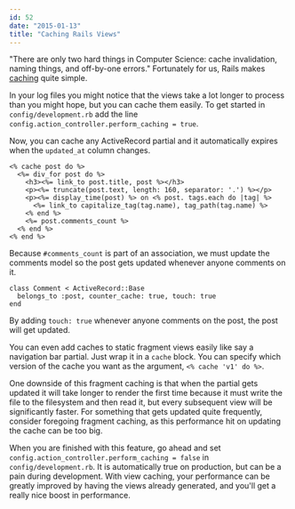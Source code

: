 ```yaml
---
id: 52
date: "2015-01-13"
title: "Caching Rails Views"
---
```

"There are only two hard things in Computer Science: cache invalidation, naming things, and off-by-one errors." Fortunately for us, Rails makes [caching](http://guides.rubyonrails.org/caching_with_rails.html) quite simple.

In your log files you might notice that the views take a lot longer to process than you might hope, but you can cache them easily. To get started in `config/development.rb` add the line `config.action_controller.perform_caching = true`.

Now, you can cache any ActiveRecord partial and it automatically expires when the `updated_at` column changes.

    <% cache post do %>
      <%= div_for post do %>
        <h3><%= link_to post.title, post %></h3>
        <p><%= truncate(post.text, length: 160, separator: '.') %></p>
        <p><%= display_time(post) %> on <% post. tags.each do |tag| %>
          <%= link_to capitalize_tag(tag.name), tag_path(tag.name) %>
        <% end %>
        <%= post.comments_count %>
      <% end %>
    <% end %>

Because `#comments_count` is part of an association, we must update the comments model so the post gets updated whenever anyone comments on it.

    class Comment < ActiveRecord::Base
      belongs_to :post, counter_cache: true, touch: true
    end

By adding `touch: true` whenever anyone comments on the post, the post will get updated.

You can even add caches to static fragment views easily like say a navigation bar partial. Just wrap it in a `cache` block. You can specify which version of the cache you want as the argument, `<% cache 'v1' do %>`.

One downside of this fragment caching is that when the partial gets updated it will take longer to render the first time because it must write the file to the filesystem and then read it, but every subsequent view will be significantly faster. For something that gets updated quite frequently, consider foregoing fragment caching, as this performance hit on updating the cache can be too big.

When you are finished with this feature, go ahead and set `config.action_controller.perform_caching = false` in `config/development.rb`. It is automatically true on production, but can be a pain during development. With view caching, your performance can be greatly improved by having the views already generated, and you'll get a really nice boost in performance.